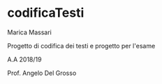 # codificaTesti
Marica Massari

Progetto di codifica dei testi e progetto per l'esame 

A.A 2018/19

Prof. Angelo Del Grosso
